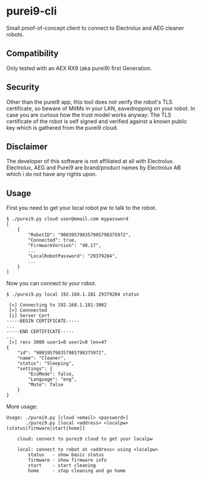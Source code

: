 purei9-cli
==========

Small proof-of-concept client to connect to Electrolux and AEG cleaner robots.

Compatibility
-------------

Only tested with an AEX RX9 (aka purei9) first Generation.

Security
--------

Other than the purei9 app, this tool does not verify the robot's TLS certificate, so beware of MitMs in your LAN, eavedropping on your robot. In case you are curious how the trust model works anyway: The TLS certificate of the robot is self signed and verified against a known public key which is gathered from the purei9 cloud.

Disclaimer
----------

The developer of this software is not affiliated at all with Electrolux. Electrolux, AEG and Purei9 are brand/product names by Electrolux AB which i do not have any rights upon.

Usage
-----

First you need to get your local robot pw to talk to the robot.

	$ ./purei9.py cloud user@email.com mypassword
	[
		{
			"RobotID": "900395798357985798375972",
			"Connected": true,
			"FirmwareVersion": "40.17",
			...
			"LocalRobotPassword": "29379204",
			...
		}
	]
	
Now you can connect to your robot.

	$ ./purei9.py local 192.168.1.101 29379204 status
	
	 [<] Connecting to 192.168.1.101:3002
	 [>] Connnected
	 [i] Server Cert
	-----BEGIN CERTIFICATE-----
	...
	-----END CERTIFICATE-----
	...
	 [>] recv 3009 user1=0 user2=0 len=47
	{
		"id": "900395798357985798375972",
		"name": "Cleaner",
		"status": "Sleeping",
		"settings": {
			"EcoMode": false,
			"Language": "eng",
			"Mute": false
		}
	}

More usage:

	Usage: ./purei9.py [cloud <email> <password>]
	       ./purei9.py [local <address> <localpw> [status|firmware|start|home]]

		cloud: connect to purei9 cloud to get your localpw

		local: connect to robot at <address> using <localpw>
			status   - show basic status
			firmware - show firmware info
			start    - start cleaning
			home     - stop cleaning and go home

